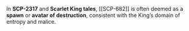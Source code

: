 In **SCP-2317** and **Scarlet King tales**, [[SCP-682]] is often deemed as a **spawn** or **avatar of destruction**, consistent with the King’s domain of entropy and malice.
